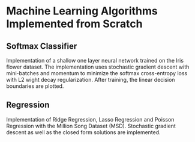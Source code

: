 # Machine Learning Algorithms Implemented from Scratch

## Softmax Classifier

Implementation of a shallow one layer neural network trained on the 
Iris flower dataset. The implementation uses stochastic gradient descent
with mini-batches and momentum to minimize the softmax cross-entropy 
loss with L2 wight decay regularization. After training, 
the linear decision boundaries are plotted.

## Regression

Implementation of Ridge Regression, Lasso Regression and 
Poisson Regression with the Million Song Dataset (MSD). Stochastic 
gradient descent as well as the closed form solutions are 
implemented. 


